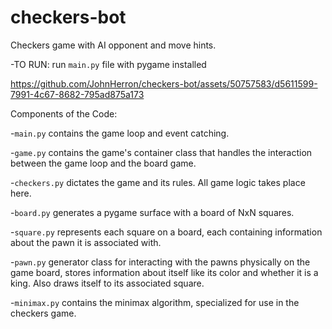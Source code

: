 # checkers-bot
Checkers game with AI opponent and move hints.

-TO RUN: run `main.py` file with pygame installed

https://github.com/JohnHerron/checkers-bot/assets/50757583/d5611599-7991-4c67-8682-795ad875a173

Components of the Code:

-`main.py` contains the game loop and event catching.

-`game.py` contains the game's container class that handles the interaction between the game loop and the board game.

-`checkers.py` dictates the game and its rules. All game logic takes place here.

-`board.py` generates a pygame surface with a board of NxN squares.

-`square.py` represents each square on a board, each containing information about the pawn it is associated with.

-`pawn.py` generator class for interacting with the pawns physically on the game board, stores information about itself like its color and whether it is a king. Also draws itself to its associated square.

-`minimax.py` contains the minimax algorithm, specialized for use in the checkers game.
